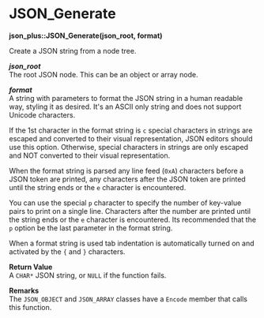# JSON_Generate

**json_plus::JSON_Generate(json_root, format)**

Create a JSON string from a node tree.

***json_root***  
The root JSON node. This can be an object or array node.

***format***  
A string with parameters to format the JSON string in a human readable way, styling it as desired. It's an ASCII only string and does not support Unicode characters.

If the 1st character in the format string is `c` special characters in strings are escaped and converted to their visual representation, JSON editors should use this option. Otherwise, special characters in strings are only escaped and NOT converted to their visual representation.

When the format string is parsed any line feed (`0xA`) characters before a JSON token are printed, any characters after the JSON token are printed until the string ends or the `e` character is encountered.

You can use the special `p` character to specify the number of key-value pairs to print on a single line. Characters after the number are printed until the string ends or the `e` character is encountered. Its recommended that the `p` option be the last parameter in the format string.

When a format string is used tab indentation is automatically turned on and activated by the `{` and `}` characters.

**Return Value**  
A `CHAR*` JSON string, or `NULL` if the function fails.

**Remarks**  
The `JSON_OBJECT` and `JSON_ARRAY` classes have a `Encode` member that calls this function.
